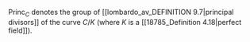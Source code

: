 $\operatorname{Princ}_C$ denotes the group of [[lombardo_av_DEFINITION 9.7|principal divisors]] of the curve $C/K$ (where $K$ is a [[18785_Definition 4.18|perfect field]]).